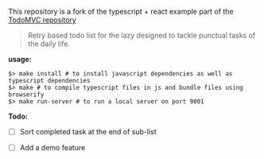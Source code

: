 This repository is a fork of the typescript + react example part of the [TodoMVC repository](https://github.com/tastejs/todomvc/tree/gh-pages/examples/typescript-react/js)

> Retry based todo list for the lazy designed to tackle punctual tasks of the daily life.

**usage:** 

    $> make install # to install javascript dependencies as well as typescript dependencies
    $> make # to compile typescript files in js and bundle files using browserify
    $> make run-server # to run a local server on port 9001


**Todo:**
- [ ] Sort completed task at the end of sub-list
- [ ] Add a demo feature

